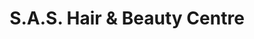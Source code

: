 ---
title: "S.A.S. Hair & Beauty Centre"
url: /chester-le-street/s-a-s-hair-und-beauty-centre/
shop: Friseur
---